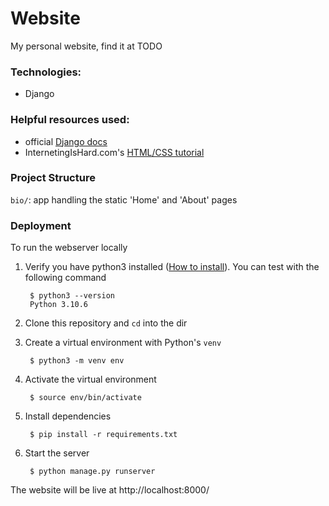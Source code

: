 # Website
My personal website, find it at TODO

### Technologies:
- Django

### Helpful resources used:
- official [Django docs](https://docs.djangoproject.com)
- InternetingIsHard.com's [HTML/CSS tutorial](https://www.internetingishard.com/html-and-css/)

### Project Structure
`bio/`: app handling the static 'Home' and 'About' pages

### Deployment
To run the webserver locally
1. Verify you have python3 installed ([How to install](https://realpython.com/installing-python/)). You can test with the following command

        $ python3 --version
        Python 3.10.6

2. Clone this repository and `cd` into the dir
3. Create a virtual environment with Python's `venv`

        $ python3 -m venv env

4. Activate the virtual environment

        $ source env/bin/activate

5. Install dependencies

        $ pip install -r requirements.txt

6. Start the server

        $ python manage.py runserver

The website will be live at http://localhost:8000/
